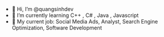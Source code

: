 - 👋 Hi, I’m @quangsinhdev
- 🌱 I’m currently learning C++ , C# , Java , Javascript
- 💞️ My current job: Social Media Ads, Analyst, Search Engine Optimization, Software Development


<!---
quangsinhdev/quangsinhdev is a ✨ special ✨
https://www.facebook.com/quangsinhpark/
Instagram: _quangsinh
--->
